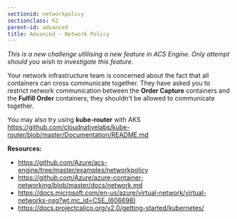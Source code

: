```yaml
---
sectionid: networkpolicy
sectionclass: h2
parent-id: advanced
title: Advanced - Network Policy
---
```


*This is a new challenge utlilising a new feature in ACS Engine. Only attempt should you wish to investigate this feature.*

Your network infrastructure team is concerned about the fact that all containers can cross communicate together. They have asked you to restrict network communication between the **Order Capture** containers and the **Fulfill Order** containers; they shouldn't be allowed to communicate together.

You may also try using **kube-router** with AKS <https://github.com/cloudnativelabs/kube-router/blob/master/Documentation/README.md>

**Resources:**
- <https://github.com/Azure/acs-engine/tree/master/examples/networkpolicy>
- <https://github.com/Azure/azure-container-networking/blob/master/docs/network.md>
- <https://docs.microsoft.com/en-us/azure/virtual-network/virtual-networks-nsg?wt.mc_id=CSE_(606698)>
- <https://docs.projectcalico.org/v2.0/getting-started/kubernetes/>